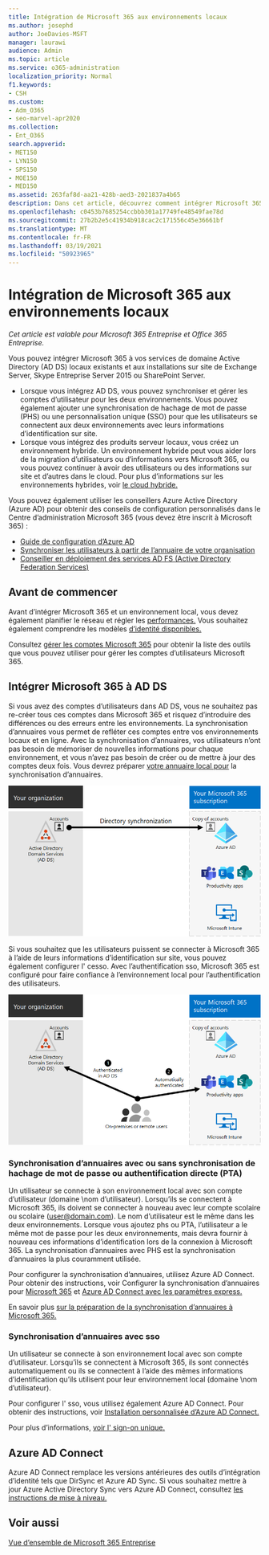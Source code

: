 ```yaml
---
title: Intégration de Microsoft 365 aux environnements locaux
ms.author: josephd
author: JoeDavies-MSFT
manager: laurawi
audience: Admin
ms.topic: article
ms.service: o365-administration
localization_priority: Normal
f1.keywords:
- CSH
ms.custom:
- Adm_O365
- seo-marvel-apr2020
ms.collection:
- Ent_O365
search.appverid:
- MET150
- LYN150
- SPS150
- MOE150
- MED150
ms.assetid: 263faf8d-aa21-428b-aed3-2021837a4b65
description: Dans cet article, découvrez comment intégrer Microsoft 365 à vos services d’annuaire et environnements locaux existants.
ms.openlocfilehash: c0453b7685254ccbbb301a17749fe48549fae78d
ms.sourcegitcommit: 27b2b2e5c41934b918cac2c171556c45e36661bf
ms.translationtype: MT
ms.contentlocale: fr-FR
ms.lasthandoff: 03/19/2021
ms.locfileid: "50923965"
---
```

# <a name="microsoft-365-integration-with-on-premises-environments"></a>Intégration de Microsoft 365 aux environnements locaux

*Cet article est valable pour Microsoft 365 Entreprise et Office 365 Entreprise.*

Vous pouvez intégrer Microsoft 365 à vos services de domaine Active Directory (AD DS) locaux existants et aux installations sur site de Exchange Server, Skype Entreprise Server 2015 ou SharePoint Server.
  
 - Lorsque vous intégrez AD DS, vous pouvez synchroniser et gérer les comptes d’utilisateur pour les deux environnements. Vous pouvez également ajouter une synchronisation de hachage de mot de passe (PHS) ou une personnalisation unique (SSO) pour que les utilisateurs se connectent aux deux environnements avec leurs informations d’identification sur site.
 - Lorsque vous intégrez des produits serveur locaux, vous créez un environnement hybride. Un environnement hybride peut vous aider lors de la migration d’utilisateurs ou d’informations vers Microsoft 365, ou vous pouvez continuer à avoir des utilisateurs ou des informations sur site et d’autres dans le cloud. Pour plus d’informations sur les environnements hybrides, voir [le cloud hybride.](../solutions/cloud-architecture-models.md#hybrid)

Vous pouvez également utiliser les conseillers Azure Active Directory (Azure AD) pour obtenir des conseils de configuration personnalisés dans le Centre d’administration Microsoft 365 (vous devez être inscrit à Microsoft 365) :

- [Guide de configuration d’Azure AD](https://aka.ms/aadpguidance)
- [Synchroniser les utilisateurs à partir de l’annuaire de votre organisation](https://aka.ms/aadconnectpwsync)
- [Conseiller en déploiement des services AD FS (Active Directory Federation Services)](https://aka.ms/adfsguidance)
   
## <a name="before-you-begin"></a>Avant de commencer

Avant d’intégrer Microsoft 365 et un environnement local, vous devez également planifier le réseau et régler les [performances.](network-planning-and-performance.md) Vous souhaitez également comprendre les modèles [d’identité disponibles.](about-microsoft-365-identity.md) 

Consultez [gérer les comptes Microsoft 365](manage-microsoft-365-accounts.md) pour obtenir la liste des outils que vous pouvez utiliser pour gérer les comptes d’utilisateurs Microsoft 365. 
  
## <a name="integrate-microsoft-365-with-ad-ds"></a>Intégrer Microsoft 365 à AD DS

Si vous avez des comptes d’utilisateurs dans AD DS, vous ne souhaitez pas re-créer tous ces comptes dans Microsoft 365 et risquez d’introduire des différences ou des erreurs entre les environnements. La synchronisation d’annuaires vous permet de refléter ces comptes entre vos environnements locaux et en ligne. Avec la synchronisation d’annuaires, vos utilisateurs n’ont pas besoin de mémoriser de nouvelles informations pour chaque environnement, et vous n’avez pas besoin de créer ou de mettre à jour des comptes deux fois. Vous devrez préparer [votre annuaire local pour](prepare-for-directory-synchronization.md) la synchronisation d’annuaires.
  
![Utiliser la synchronisation d’annuaires pour synchroniser les informations de compte d’utilisateur local et en ligne](../media/microsoft-365-integration/directory-synchronization.png)
  
Si vous souhaitez que les utilisateurs puissent se connecter à Microsoft 365 à l’aide de leurs informations d’identification sur site, vous pouvez également configurer l' cesso. Avec l’authentification sso, Microsoft 365 est configuré pour faire confiance à l’environnement local pour l’authentification des utilisateurs.
  
![Avec l' sign-on unique, le même compte est disponible dans les environnements locaux et en ligne](../media/microsoft-365-integration/single-sign-on.png)

### <a name="directory-synchronization-with-or-without-password-hash-synchronization-or-pass-through-authentication-pta"></a>Synchronisation d’annuaires avec ou sans synchronisation de hachage de mot de passe ou authentification directe (PTA)

Un utilisateur se connecte à son environnement local avec son compte d’utilisateur (domaine \nom d’utilisateur). Lorsqu’ils se connectent à Microsoft 365, ils doivent se connecter à nouveau avec leur compte scolaire ou scolaire (user@domain.com). Le nom d’utilisateur est le même dans les deux environnements. Lorsque vous ajoutez phs ou PTA, l’utilisateur a le même mot de passe pour les deux environnements, mais devra fournir à nouveau ces informations d’identification lors de la connexion à Microsoft 365. La synchronisation d’annuaires avec PHS est la synchronisation d’annuaires la plus couramment utilisée.

Pour configurer la synchronisation d’annuaires, utilisez Azure AD Connect. Pour obtenir des instructions, voir Configurer la synchronisation d’annuaires pour [Microsoft 365](set-up-directory-synchronization.md) et [Azure AD Connect avec les paramètres express.](/azure/active-directory/hybrid/how-to-connect-install-express)

En savoir plus [sur la préparation de la synchronisation d’annuaires à Microsoft 365.](prepare-for-directory-synchronization.md)

### <a name="directory-synchronization-with-sso"></a>Synchronisation d’annuaires avec sso

Un utilisateur se connecte à son environnement local avec son compte d’utilisateur. Lorsqu’ils se connectent à Microsoft 365, ils sont connectés automatiquement ou ils se connectent à l’aide des mêmes informations d’identification qu’ils utilisent pour leur environnement local (domaine \nom d’utilisateur).

Pour configurer l' sso, vous utilisez également Azure AD Connect. Pour obtenir des instructions, voir [Installation personnalisée d’Azure AD Connect.](/azure/active-directory/hybrid/how-to-connect-install-custom)

Pour plus d’informations, [voir l' sign-on unique.](/azure/active-directory/manage-apps/what-is-single-sign-on)

## <a name="azure-ad-connect"></a>Azure AD Connect

Azure AD Connect remplace les versions antérieures des outils d’intégration d’identité tels que DirSync et Azure AD Sync. Si vous souhaitez mettre à jour Azure Active Directory Sync vers Azure AD Connect, consultez [les instructions de mise à niveau.](/azure/active-directory/hybrid/how-to-dirsync-upgrade-get-started) 

## <a name="see-also"></a>Voir aussi

[Vue d’ensemble de Microsoft 365 Entreprise](microsoft-365-overview.md)